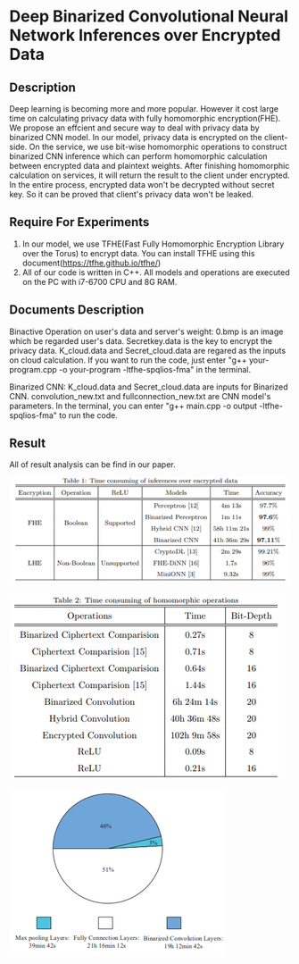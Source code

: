 Deep Binarized Convolutional Neural Network Inferences over Encrypted Data
====


Description
-----
Deep learning is becoming more and more popular. However it cost large time on calculating privacy data with fully homomorphic  encryption(FHE). We propose an effcient and secure way to deal with privacy data by binarized CNN model.
In our model, privacy data is encrypted on the client-side. On the service, we use bit-wise homomorphic operations to construct binarized CNN inference which can perform homomorphic calculation between encrypted data and plaintext weights. After finishing homomorphic calculation on services, it will return the result to the client under encrypted. In the entire process, encrypted data won't be decrypted without secret key. So it can be proved that client's privacy data won't be leaked.


Require For Experiments
-----
1. In our model, we use TFHE(Fast Fully Homomorphic Encryption Library over the Torus) to encrypt data. You can install TFHE using this document(https://tfhe.github.io/tfhe/)
2. All of our code is written in C++. All models and operations are executed on the PC with i7-6700 CPU and 8G RAM.

Documents Description
-----
Binactive Operation on user's data and server's weight: 0.bmp is an image which be regarded user's data. Secretkey.data is the key to encrypt the privacy data. K_cloud.data and Secret_cloud.data are regared as the inputs on cloud calculation. If you want to run the code, just enter "g++ your-program.cpp -o your-program -ltfhe-spqlios-fma" in the terminal.

Binarized CNN: K_cloud.data and Secret_cloud.data are inputs for Binarized CNN. convolution_new.txt and fullconnection_new.txt are CNN model's parameters. In the terminal, you can enter "g++ main.cpp -o output -ltfhe-spqlios-fma" to run the code. 

Result
-----
All of result analysis can be find in our paper.


![](https://github.com/Karry11/Package/blob/master/models.png
)  

![](https://github.com/Karry11/Package/blob/master/operations.png
)  

![](https://github.com/Karry11/Package/blob/master/time.png
)
